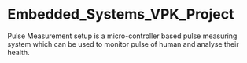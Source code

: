 # Embedded_Systems_VPK_Project
Pulse Measurement setup is a micro-controller based pulse measuring system which can be used to monitor pulse of human and analyse their health.
